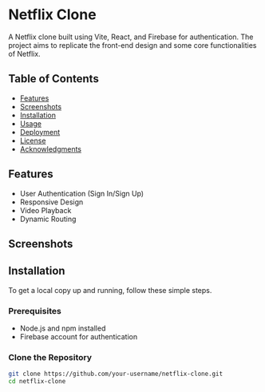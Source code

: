 # Netflix Clone

A Netflix clone built using Vite, React, and Firebase for authentication. The project aims to replicate the front-end design and some core functionalities of Netflix.

## Table of Contents

- [Features](#features)
- [Screenshots](#screenshots)
- [Installation](#installation)
- [Usage](#usage)
- [Deployment](#deployment)
- [License](#license)
- [Acknowledgments](#acknowledgments)

## Features

- User Authentication (Sign In/Sign Up)
- Responsive Design
- Video Playback
- Dynamic Routing

## Screenshots



## Installation

To get a local copy up and running, follow these simple steps.

### Prerequisites

- Node.js and npm installed
- Firebase account for authentication

### Clone the Repository

```bash
git clone https://github.com/your-username/netflix-clone.git
cd netflix-clone
